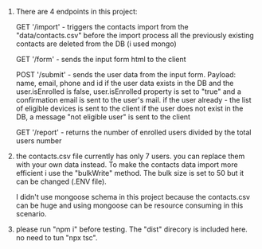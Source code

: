 1. There are 4 endpoints in this project:

    GET '/import' - triggers the contacts import from the "data/contacts.csv"
        before the import process all the previously existing contacts are deleted from the DB (i used mongo)
  
    GET '/form' - sends the input form html to the client

    POST '/submit' - sends the user data from the input form. Payload: name, email, phone and id
        if the user data exists in the DB and the user.isEnrolled is false, 
            user.isEnrolled property is set to "true" and a confirmation email is sent to the user's mail.
        if the user already  - the list of eligible devices is sent to the client
        if the user does not exist in the DB, a message "not eligible user" is sent to the client

    GET '/report' - returns the number of enrolled users divided by the total users number

2. the contacts.csv file currently has only 7 users. you can replace them with your own data instead.
    To make the contacts data import more efficient i use the "bulkWrite" method. The bulk size is set to 50
    but it can be changed (.ENV file). 

    I didn't use mongoose schema in this project because the contacts.csv can be huge and using mongoose can be 
    resource consuming in this scenario.

3. please run "npm i" before testing. The "dist" direcory is included here. no need to tun "npx tsc".
